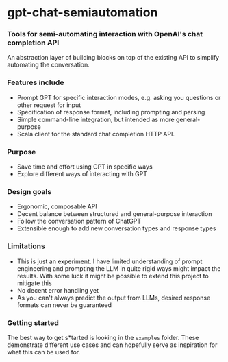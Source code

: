 # gpt-chat-semiautomation

### Tools for semi-automating interaction with OpenAI's chat completion API

An abstraction layer of building blocks on top of the existing API to simplify automating the conversation.

### Features include
- Prompt GPT for specific interaction modes, e.g. asking you questions or other request for input
- Specification of response format, including prompting and parsing
- Simple command-line integration, but intended as more general-purpose
- Scala client for the standard chat completion HTTP API.

### Purpose
- Save time and effort using GPT in specific ways
- Explore different ways of interacting with GPT

### Design goals
- Ergonomic, composable API
- Decent balance between structured and general-purpose interaction
- Follow the conversation pattern of ChatGPT
- Extensible enough to add new conversation types and response types

### Limitations
- This is just an experiment. I have limited understanding of prompt engineering and prompting the LLM in quite rigid ways might impact the results. With some luck it might be possible to extend this project to mitigate this
- No decent error handling yet
- As you can't always predict the output from LLMs, desired response formats can never be guaranteed

### Getting started

The best way to get s*tarted is looking in the `examples` folder. These demonstrate different use cases and
can hopefully serve as inspiration for what this can be used for.
